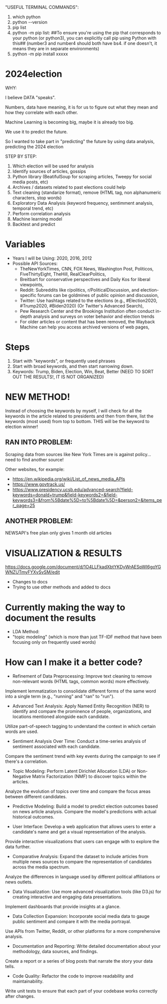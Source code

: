 "USEFUL TERMINAL COMMANDS":
1. which python
2. python --version
3. pip list 
4. python -m pip list: ##To ensure you're using the pip that corresponds to your python (or python3), you can explicitly call pip using Python with this##   (number3 and number4 should both have bs4. if one doesn't, it means they are in separate environments)
5. python -m pip install xxxxx


# 2024election

WHY:

I believe DATA "speaks".

Numbers, data have meaning, it is for us to figure out what they mean and how they correlate with each other.

Machine Learning is becoming big, maybe it is already too big. 

We use it to predict the future. 

So I wanted to take part in "predicting" the future by using data analysis, predicting the 2024 election

STEP BY STEP:
1) Which election will be used for analysis
2) Identify sources of articles, gossips
3) Python library (BeatifulSoup for scraping articles, Tweepy for social media posts, etc)
4) Archives / datasets related to past elections could help
5) Text cleaning (standarize format), remove (HTML tag, non alphanumeric characters, stop words)
6) Exploratory Data Analysis (keyword frequency, sentimment analysis, temporal trend, etc)
7) Perform correlation analysis
8) Machine learning model
9) Backtest and predict



# Variables
- Years I will be Using: 2020, 2016, 2012
- Possible API Sources: 
    - TheNewYorkTimes, CNN, FOX News, Washington Post, Politicos, FiveThirtyEight, TheHill, RealClearPolitics,
    - Breitbart for conservative perspectives and Daily Kos for liberal viewpoints, 
    - Reddit: Subreddits like r/politics, r/PoliticalDiscussion, and election-specific forums can be goldmines of public opinion and discussion,
    - Twitter: Use hashtags related to the elections (e.g., #Election2020, #Trump2020, #Biden2020) (Or Twitter's Advanced Search), 
    - Pew Research Center and the Brookings Institution often conduct in-depth analysis and surveys on voter behavior and election trends
    - For older articles or content that has been removed, the Wayback Machine can help you access archived versions of web pages, 

# Steps
1. Start with "keywords", or frequently used phrases
2. Start with broad keywords, and then start narrowing down.
3. Keywords: Trump, Biden, Election, Win, Beat, Better (NEED TO SORT OUT THE RESULTS!, IT IS NOT ORGANIZED)


# NEW METHOD!
Instead of choosing the keywords by myself, I will check for all the keywords in the article related to presidents and then from there, list the keywords (most used) from top to bottom. THIS will be the keyword to election winner!


## RAN INTO PROBLEM:
Scraping data from sources like New York Times are is against policy... need to find another source!

Other websites, for example: 
- https://en.wikipedia.org/wiki/List_of_news_media_APIs
- https://www.govtrack.us/
- https://www.presidency.ucsb.edu/advanced-search?field-keywords=donald+trump&field-keywords2=&field-keywords3=&from%5Bdate%5D=to%5Bdate%5D=&person2=&items_per_page=25


## ANOTHER PROBLEM:
NEWSAPI's free plan only gives 1 month old articles


# VISUALIZATION & RESULTS
https://docs.google.com/document/d/1O4LLFkadXbtYKDyWrAESpWI6goYGWNZUTmyFYXvSvSM/edit
- Changes to docs 
- Trying to use other methods and added to docs

# Currently making the way to document the results
- LDA Method:
- "topic modeling" (which is more than just TF-IDF method that have been focusing only on frequently used words)


# How can I make it a better code?
- Refinement of Data Preprocessing:
Improve text cleaning to remove non-relevant words (HTML tags, common words) more effectively.

Implement lemmatization to consolidate different forms of the same word into a single term (e.g., "running" and "ran" to "run").

- Advanced Text Analysis:
Apply Named Entity Recognition (NER) to identify and compare the prominence of people, organizations, and locations mentioned alongside each candidate.

Utilize part-of-speech tagging to understand the context in which certain words are used.

- Sentiment Analysis Over Time:
Conduct a time-series analysis of sentiment associated with each candidate.

Compare the sentiment trend with key events during the campaign to see if there's a correlation.

- Topic Modeling:
Perform Latent Dirichlet Allocation (LDA) or Non-Negative Matrix Factorization (NMF) to discover topics within the articles.

Analyze the evolution of topics over time and compare the focus areas between different candidates.

- Predictive Modeling:
Build a model to predict election outcomes based on news article analysis. Compare the model's predictions with actual historical outcomes.

- User Interface:
Develop a web application that allows users to enter a candidate's name and get a visual representation of the analysis.

Provide interactive visualizations that users can engage with to explore the data further.

- Comparative Analysis:
Expand the dataset to include articles from multiple news sources to compare the representation of candidates across the media spectrum.

Analyze the differences in language used by different political affiliations or news outlets.

- Data Visualization:
Use more advanced visualization tools (like D3.js) for creating interactive and engaging data presentations.

Implement dashboards that provide insights at a glance.

- Data Collection Expansion:
Incorporate social media data to gauge public sentiment and compare it with the media portrayal.

Use APIs from Twitter, Reddit, or other platforms for a more comprehensive analysis.

- Documentation and Reporting:
Write detailed documentation about your methodology, data sources, and findings.

Create a report or a series of blog posts that narrate the story your data tells.

- Code Quality:
Refactor the code to improve readability and maintainability.

Write unit tests to ensure that each part of your codebase works correctly after changes.